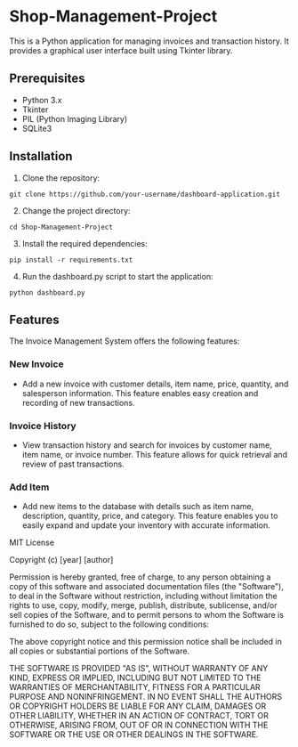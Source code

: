 # Shop-Management-Project

This is a Python application for managing invoices and transaction history. It provides a graphical user interface built using Tkinter library.

## Prerequisites

- Python 3.x
- Tkinter
- PIL (Python Imaging Library)
- SQLite3

## Installation

1. Clone the repository:

```shell
git clone https://github.com/your-username/dashboard-application.git
```
2. Change the project directory:

```shell
cd Shop-Management-Project
```
3. Install the required dependencies:

```shell
pip install -r requirements.txt
```
4. Run the dashboard.py script to start the application:

```shell
python dashboard.py
```

## Features

The Invoice Management System offers the following features:

### New Invoice
- Add a new invoice with customer details, item name, price, quantity, and salesperson information. This feature enables easy creation and recording of new transactions.

### Invoice History
- View transaction history and search for invoices by customer name, item name, or invoice number. This feature allows for quick retrieval and review of past transactions.

### Add Item
- Add new items to the database with details such as item name, description, quantity, price, and category. This feature enables you to easily expand and update your inventory with accurate information.

MIT License

Copyright (c) [year] [author]

Permission is hereby granted, free of charge, to any person obtaining a copy of this software and associated documentation files (the "Software"), to deal in the Software without restriction, including without limitation the rights to use, copy, modify, merge, publish, distribute, sublicense, and/or sell copies of the Software, and to permit persons to whom the Software is furnished to do so, subject to the following conditions:

The above copyright notice and this permission notice shall be included in all copies or substantial portions of the Software.

THE SOFTWARE IS PROVIDED "AS IS", WITHOUT WARRANTY OF ANY KIND, EXPRESS OR IMPLIED, INCLUDING BUT NOT LIMITED TO THE WARRANTIES OF MERCHANTABILITY, FITNESS FOR A PARTICULAR PURPOSE AND NONINFRINGEMENT. IN NO EVENT SHALL THE AUTHORS OR COPYRIGHT HOLDERS BE LIABLE FOR ANY CLAIM, DAMAGES OR OTHER LIABILITY, WHETHER IN AN ACTION OF CONTRACT, TORT OR OTHERWISE, ARISING FROM, OUT OF OR IN CONNECTION WITH THE SOFTWARE OR THE USE OR OTHER DEALINGS IN THE SOFTWARE.




